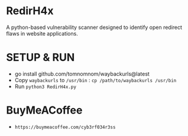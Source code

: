 # RedirH4x
A python-based vulnerability scanner designed to identify open redirect flaws in website applications.

# SETUP & RUN
- go install github.com/tomnomnom/waybackurls@latest
- Copy ```waybackurls``` to ```/usr/bin``` : ```cp /path/to/waybackurls /usr/bin```
- Run ```python3 RedirH4x.py```

# BuyMeACoffee
- ```https://buymeacoffee.com/cyb3rf034r3ss```
